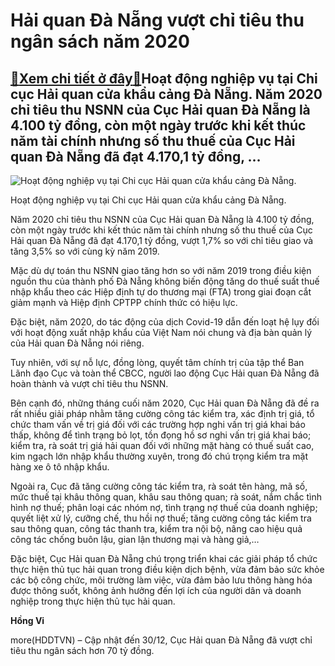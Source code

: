 Hải quan Đà Nẵng vượt chỉ tiêu thu ngân sách năm 2020
=====================================================

[:gift:Xem chi tiết ở đây:gift:](https://hddtvn.com/hai-quan-da-nang-vuot-chi-tieu-thu-ngan-sach-nam-2020/)Hoạt động nghiệp vụ tại Chi cục Hải quan cửa khẩu cảng Đà Nẵng. Năm 2020 chỉ tiêu thu NSNN của Cục Hải quan Đà Nẵng là 4.100 tỷ đồng, còn một ngày trước khi kết thúc năm tài chính nhưng số thu thuế của Cục Hải quan Đà Nẵng đã đạt 4.170,1 tỷ đồng, …
--------------------------------------------------------------------------------------------------------------------------------------------------------------------------------------------------------------------------------------------------------





![Hoạt động nghiệp vụ tại Chi cục Hải quan cửa khẩu cảng Đà Nẵng.](https://hddtvn.com/wp-content/uploads/2021/01/2634_HQ_Cang.jpg "Hoạt động nghiệp vụ tại Chi cục Hải quan cửa khẩu cảng Đà Nẵng.")


Hoạt động nghiệp vụ tại Chi cục Hải quan cửa khẩu cảng Đà Nẵng.



Năm 2020 chỉ tiêu thu NSNN của Cục Hải quan Đà Nẵng là 4.100 tỷ đồng, còn một ngày trước khi kết thúc năm tài chính nhưng số thu thuế của Cục Hải quan Đà Nẵng đã đạt 4.170,1 tỷ đồng, vượt 1,7% so với chỉ tiêu giao và tăng 3,5% so với cùng kỳ năm 2019.


Mặc dù dự toán thu NSNN giao tăng hơn so với năm 2019 trong điều kiện nguồn thu của thành phố Đà Nẵng không biến động tăng do thuế suất thuế nhập khẩu theo các Hiệp định tự do thương mại (FTA) trong giai đoạn cắt giảm mạnh và Hiệp định CPTPP chính thức có hiệu lực.


Đặc biệt, năm 2020, do tác động của dịch Covid-19 dẫn đến loạt hệ lụy đối với hoạt động xuất nhập khẩu của Việt Nam nói chung và địa bàn quản lý của Hải quan Đà Nẵng nói riêng.


Tuy nhiên, với sự nỗ lực, đồng lòng, quyết tâm chính trị của tập thể Ban Lãnh đạo Cục và toàn thể CBCC, người lao động Cục Hải quan Đà Nẵng đã hoàn thành và vượt chỉ tiêu thu NSNN.


Bên cạnh đó, những tháng cuối năm 2020, Cục Hải quan Đà Nẵng đã đề ra rất nhiều giải pháp nhằm tăng cường công tác kiểm tra, xác định trị giá, tổ chức tham vấn về trị giá đối với các trường hợp nghi vấn trị giá khai báo thấp, không để tình trạng bỏ lọt, tồn đọng hồ sơ nghi vấn trị giá khai báo; kiểm tra, rà soát trị giá hải quan đối với những mặt hàng có thuế suất cao, kim ngạch lớn nhập khẩu thường xuyên, trong đó chú trọng kiểm tra mặt hàng xe ô tô nhập khẩu.


Ngoài ra, Cục đã tăng cường công tác kiểm tra, rà soát tên hàng, mã số, mức thuế tại khâu thông quan, khâu sau thông quan; rà soát, nắm chắc tình hình nợ thuế; phân loại các nhóm nợ, tình trạng nợ thuế của doanh nghiệp; quyết liệt xử lý, cưỡng chế, thu hồi nợ thuế; tăng cường công tác kiểm tra sau thông quan, công tác thanh tra, kiểm tra nội bộ, nâng cao hiệu quả công tác chống buôn lậu, gian lận thương mại và hàng giả,…


Đặc biệt, Cục Hải quan Đà Nẵng chú trọng triển khai các giải pháp tổ chức thực hiện thủ tục hải quan trong điều kiện dịch bệnh, vừa đảm bảo sức khỏe các bộ công chức, môi trường làm việc, vừa đảm bảo lưu thông hàng hóa được thông suốt, không ảnh hưởng đến lợi ích của người dân và doanh nghiệp trong thực hiện thủ tục hải quan.




**Hồng Vi**



more(HDDTVN) – Cập nhật đến 30/12, Cục Hải quan Đà Nẵng đã vượt chỉ tiêu thu ngân sách hơn 70 tỷ đồng.

